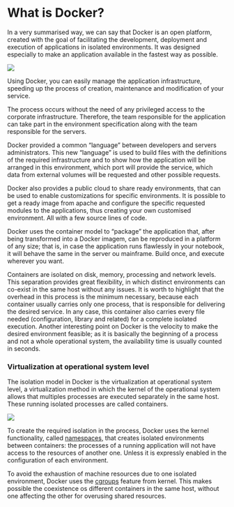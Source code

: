 # What is Docker?

In a very summarised way, we can say that Docker is an open platform, created with the goal of facilitating the development, deployment and execution of applications in isolated environments. It was designed especially to make an application available in the fastest way as possible.

![](images/docker.jpg)
 Using Docker, you can easily manage the application infrastructure, speeding up the process of creation, maintenance and modification of your service. The process occurs without the need of any privileged access to the corporate infrastructure. Therefore, the team responsible for the application can take part in the environment specification along with the team responsible for the servers. Docker provided a common “language” between developers and servers administrators. This new “language” is used to build files with the definitions of the required infrastructure and to show how the application will be arranged in this environment, which port will provide the service, which data from external volumes will be requested and other possible requests. Docker also provides a public cloud to share ready environments, that can be used to enable customizations for specific environments. It is possible to get a ready image from apache and configure the specific requested modules to the applications, thus creating your own customised environment. All with a few source lines of code. 
Docker uses the container model to “package” the application that, after being transformed into a Docker imagem, can be reproduced in a platform of any size; that is, in case the application runs flawlessly in your notebook, it will behave the same in the server ou mainframe. Build once, and execute wherever you want. 
Containers are isolated on disk, memory, processing and network levels. This separation provides great flexibility, in which distinct environments can co-exist in the same host without any issues. It is worth to highlight that the overhead in this process is the minimum necessary, because each container usually carries only one process, that is responsible for delivering the desired service. In any case, this container also carries every file needed (configuration, library and related) for a complete isolated execution.  Another interesting point on Docker is the velocity to make the desired environment feasible; as it is basically the beginning of a process and not a whole operational system, the availability time is usually counted in seconds. ### Virtualization at operational system level The isolation model in Docker is the virtualization at operational system level, a virtualization method in which the kernel of the operational system allows that multiples processes are executed separately in the same host. These running isolated processes are called containers. ![](images/docker2.png)

To create the required isolation in the process, Docker uses the kernel functionality, called [namespaces](https://man7.org/linux/man-pages/man7/namespaces.7.html), that creates isolated environments between containers: the processes of a running application will not have access to the resources of another one. Unless it is expressly enabled in the configuration of each environment. 
To avoid the exhaustion of machine resources due to one isolated environment, Docker uses the [cgroups](https://en.wikipedia.org/wiki/Cgroups) feature from kernel. This makes possible the coexistence os different containers in the same host, without one affecting the other for overusing shared resources. 